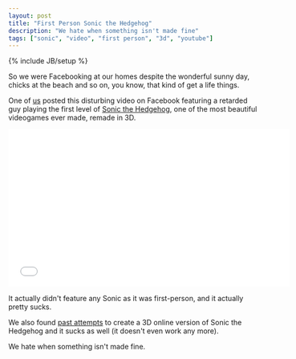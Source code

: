 ```yaml
---
layout: post
title: "First Person Sonic the Hedgehog"
description: "We hate when something isn't made fine"
tags: ["sonic", "video", "first person", "3d", "youtube"]
---
```

{% include JB/setup %}

So we were Facebooking at our homes despite the wonderful sunny day, chicks at the beach and so on, you know, that kind of get a life things.

One of [us](http://open.laboratorio.tv/ "OpenLab Roma") posted this disturbing video on Facebook featuring a retarded guy playing the first level of [Sonic the Hedgehog](http://en.wikipedia.org/wiki/Sonic_the_Hedgehog_%28series%29 "<3"), one of the most beautiful videogames ever made, remade in 3D.

<iframe
	width="560"
	height="315"
	src="//www.youtube.com/embed/JlWnShSe6e8"
	frameborder="0"
	allowfullscreen="allowfullscreen">
</iframe>

It actually didn't feature any Sonic as it was first-person, and it actually pretty sucks.

We also found [past attempts](http://coreh.github.io/WebSonic/ "Yuck...") to create a 3D online version of Sonic the Hedgehog and it sucks as well (it doesn't even work any more).

We hate when something isn't made fine.
